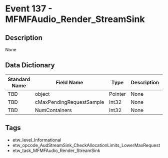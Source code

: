 # Event 137 - MFMFAudio_Render_StreamSink

## Description
None

## Data Dictionary
|Standard Name|Field Name|Type|Description|Sample Value|
|---|---|---|---|---|
|TBD|object|Pointer|None|`None`|
|TBD|cMaxPendingRequestSample|Int32|None|`None`|
|TBD|NumContainers|Int32|None|`None`|

## Tags
* etw_level_Informational
* etw_opcode_AudStreamSink_CheckAllocationLimits_LowerMaxRequest
* etw_task_MFMFAudio_Render_StreamSink